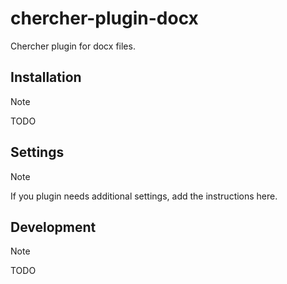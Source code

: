 # chercher-plugin-docx

Chercher plugin for docx files.

## Installation

> [!NOTE]
> TODO

## Settings

> [!NOTE]
> If you plugin needs additional settings, add the instructions here.

## Development

> [!NOTE]
> TODO

